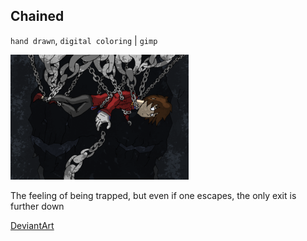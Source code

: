 ## Chained

`hand drawn`, `digital coloring` | `gimp`

![Chained drawing](/images/drawings/chained.png "Chained")

The feeling of being trapped, but even if one escapes, the only exit is further down

<a class="button" href="https://www.deviantart.com/darkdimensiongd/art/Chained-866929083">DeviantArt</a>
